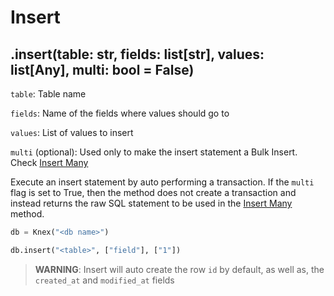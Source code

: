 # Insert

## .insert(table: str, fields: list[str], values: list[Any], multi: bool = False)

`table`: Table name

`fields`: Name of the fields where values should go to

`values`: List of values to insert

`multi` (optional): Used only to make the insert statement a Bulk Insert. Check [Insert Many](insert_many.md)

Execute an insert statement by auto performing a transaction. If the `multi` flag is set to True, then the method does not create a transaction and instead returns the raw SQL statement to be used in the [Insert Many](insert_many.md) method.

```python
db = Knex("<db name>")

db.insert("<table>", ["field"], ["1"])
```

> **WARNING**:
> Insert will auto create the row `id` by default, as well as, the `created_at` and `modified_at` fields
